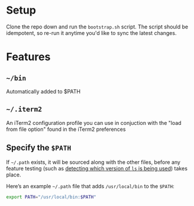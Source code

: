 # Setup

Clone the repo down and run the `bootstrap.sh` script. The script should be
idempotent, so re-run it anytime you'd like to sync the latest changes.

# Features

## `~/bin`

Automatically added to $PATH

## `~/.iterm2`

An iTerm2 configuration profile you can use in conjuction with the "load from
file option" found in the iTerm2 preferences

## Specify the `$PATH`

If `~/.path` exists, it will be sourced along with the other files, before any feature testing (such as [detecting which version of `ls` is being used](https://github.com/mathiasbynens/dotfiles/blob/aff769fd75225d8f2e481185a71d5e05b76002dc/.aliases#L21-26)) takes place.

Here’s an example `~/.path` file that adds `/usr/local/bin` to the `$PATH`:

```bash
export PATH="/usr/local/bin:$PATH"
```
